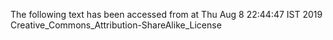 The following text has been accessed from at Thu Aug 8 22:44:47 IST 2019
Creative_Commons_Attribution-ShareAlike_License
